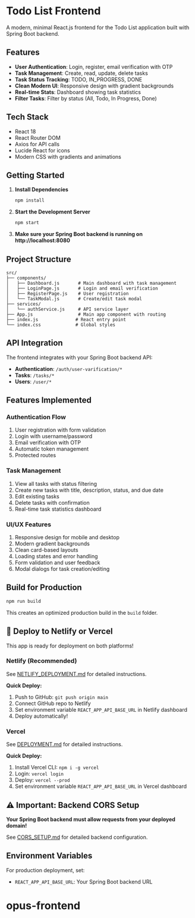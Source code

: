 # Todo List Frontend

A modern, minimal React.js frontend for the Todo List application built with Spring Boot backend.

## Features

- **User Authentication**: Login, register, email verification with OTP
- **Task Management**: Create, read, update, delete tasks
- **Task Status Tracking**: TODO, IN_PROGRESS, DONE
- **Clean Modern UI**: Responsive design with gradient backgrounds
- **Real-time Stats**: Dashboard showing task statistics
- **Filter Tasks**: Filter by status (All, Todo, In Progress, Done)

## Tech Stack

- React 18
- React Router DOM
- Axios for API calls
- Lucide React for icons
- Modern CSS with gradients and animations

## Getting Started

1. **Install Dependencies**

   ```bash
   npm install
   ```

2. **Start the Development Server**

   ```bash
   npm start
   ```

3. **Make sure your Spring Boot backend is running on http://localhost:8080**

## Project Structure

```
src/
├── components/
│   ├── Dashboard.js       # Main dashboard with task management
│   ├── LoginPage.js       # Login and email verification
│   ├── RegisterPage.js    # User registration
│   └── TaskModal.js       # Create/edit task modal
├── services/
│   └── authService.js     # API service layer
├── App.js                 # Main app component with routing
├── index.js              # React entry point
└── index.css             # Global styles
```

## API Integration

The frontend integrates with your Spring Boot backend API:

- **Authentication**: `/auth/user-varification/*`
- **Tasks**: `/tasks/*`
- **Users**: `/user/*`

## Features Implemented

### Authentication Flow

1. User registration with form validation
2. Login with username/password
3. Email verification with OTP
4. Automatic token management
5. Protected routes

### Task Management

1. View all tasks with status filtering
2. Create new tasks with title, description, status, and due date
3. Edit existing tasks
4. Delete tasks with confirmation
5. Real-time task statistics dashboard

### UI/UX Features

1. Responsive design for mobile and desktop
2. Modern gradient backgrounds
3. Clean card-based layouts
4. Loading states and error handling
5. Form validation and user feedback
6. Modal dialogs for task creation/editing

## Build for Production

```bash
npm run build
```

This creates an optimized production build in the `build` folder.

## 🚀 Deploy to Netlify or Vercel

This app is ready for deployment on both platforms!

### Netlify (Recommended)

See [NETLIFY_DEPLOYMENT.md](./NETLIFY_DEPLOYMENT.md) for detailed instructions.

**Quick Deploy:**

1. Push to GitHub: `git push origin main`
2. Connect GitHub repo to Netlify
3. Set environment variable `REACT_APP_API_BASE_URL` in Netlify dashboard
4. Deploy automatically!

### Vercel

See [DEPLOYMENT.md](./DEPLOYMENT.md) for detailed instructions.

**Quick Deploy:**

1. Install Vercel CLI: `npm i -g vercel`
2. Login: `vercel login`
3. Deploy: `vercel --prod`
4. Set environment variable `REACT_APP_API_BASE_URL` in Vercel dashboard

## ⚠️ Important: Backend CORS Setup

**Your Spring Boot backend must allow requests from your deployed domain!**

See [CORS_SETUP.md](./CORS_SETUP.md) for detailed backend configuration.

## Environment Variables

For production deployment, set:

- `REACT_APP_API_BASE_URL`: Your Spring Boot backend URL

# opus-frontend
